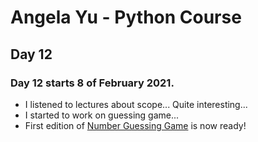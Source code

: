 # Angela Yu - Python Course
## Day 12
### Day 12 starts 8 of February 2021.
- I listened to lectures about scope... Quite interesting...
- I started to work on guessing game...
- First edition of [Number Guessing Game](number.py) is now ready!